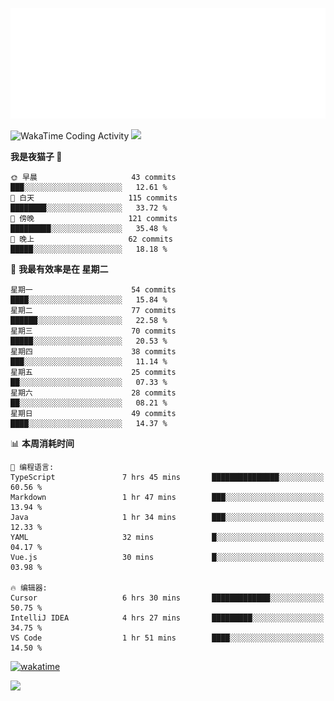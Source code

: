 <p align="center">
  <img src="./assets/header.svg" />
</p>

![WakaTime Coding Activity](https://wakatime.com/share/@shenlyy/0d1e8abb-ce3a-49e5-9f20-7ad39caba41f.svg)
![](https://github-readme-stats.ykrazy.top/api?username=shenlye&show_icons=true&include_all_commits=true&hide=contribs&theme=github_dark_dimmed&rank_icon=github)
<!--START_SECTION:waka-->
**我是夜猫子 🦉** 

```text
🌞 早晨                     43 commits          ███░░░░░░░░░░░░░░░░░░░░░░   12.61 % 
🌆 白天                     115 commits         ████████░░░░░░░░░░░░░░░░░   33.72 % 
🌃 傍晚                     121 commits         █████████░░░░░░░░░░░░░░░░   35.48 % 
🌙 晚上                     62 commits          █████░░░░░░░░░░░░░░░░░░░░   18.18 % 
```
📅 **我最有效率是在 星期二** 

```text
星期一                      54 commits          ████░░░░░░░░░░░░░░░░░░░░░   15.84 % 
星期二                      77 commits          ██████░░░░░░░░░░░░░░░░░░░   22.58 % 
星期三                      70 commits          █████░░░░░░░░░░░░░░░░░░░░   20.53 % 
星期四                      38 commits          ███░░░░░░░░░░░░░░░░░░░░░░   11.14 % 
星期五                      25 commits          ██░░░░░░░░░░░░░░░░░░░░░░░   07.33 % 
星期六                      28 commits          ██░░░░░░░░░░░░░░░░░░░░░░░   08.21 % 
星期日                      49 commits          ████░░░░░░░░░░░░░░░░░░░░░   14.37 % 
```


📊 **本周消耗时间** 

```text
💬 编程语言: 
TypeScript               7 hrs 45 mins       ███████████████░░░░░░░░░░   60.56 % 
Markdown                 1 hr 47 mins        ███░░░░░░░░░░░░░░░░░░░░░░   13.94 % 
Java                     1 hr 34 mins        ███░░░░░░░░░░░░░░░░░░░░░░   12.33 % 
YAML                     32 mins             █░░░░░░░░░░░░░░░░░░░░░░░░   04.17 % 
Vue.js                   30 mins             █░░░░░░░░░░░░░░░░░░░░░░░░   03.98 % 

🔥 编辑器: 
Cursor                   6 hrs 30 mins       █████████████░░░░░░░░░░░░   50.75 % 
IntelliJ IDEA            4 hrs 27 mins       █████████░░░░░░░░░░░░░░░░   34.75 % 
VS Code                  1 hr 51 mins        ████░░░░░░░░░░░░░░░░░░░░░   14.50 % 
```


<!--END_SECTION:waka-->
[![wakatime](https://wakatime.com/badge/user/2bfdbfb0-5de3-4182-b0bb-f199ef612eb4.svg?style=flat-square)](https://wakatime.com/@2bfdbfb0-5de3-4182-b0bb-f199ef612eb4)

![](https://github-readme-stats.ykrazy.top/api/wakatime?username=shenlyy&theme=github_dark_dimmed)